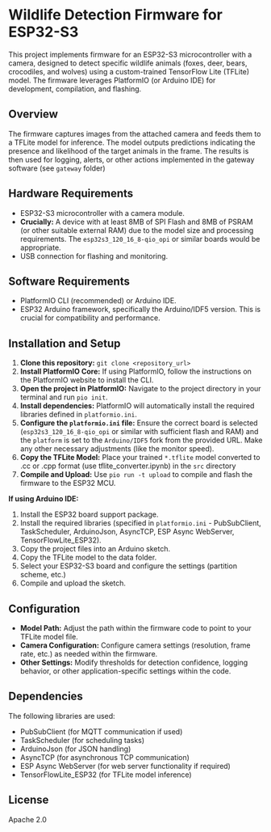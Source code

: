 # Wildlife Detection Firmware for ESP32-S3

This project implements firmware for an ESP32-S3 microcontroller with a camera, designed to detect specific wildlife animals (foxes, deer, bears, crocodiles, and wolves) using a custom-trained TensorFlow Lite (TFLite) model. The firmware leverages PlatformIO (or Arduino IDE) for development, compilation, and flashing.

## Overview

The firmware captures images from the attached camera and feeds them to a TFLite model for inference.  The model outputs predictions indicating the presence and likelihood of the target animals in the frame. The results is then used for logging, alerts, or other actions implemented in the gateway software (see `gateway` folder)

## Hardware Requirements

* ESP32-S3 microcontroller with a camera module.
* **Crucially:** A device with at least 8MB of SPI Flash and 8MB of PSRAM (or other suitable external RAM) due to the model size and processing requirements.  The `esp32s3_120_16_8-qio_opi` or similar boards would be appropriate.
* USB connection for flashing and monitoring.


## Software Requirements

* PlatformIO CLI (recommended) or Arduino IDE.
* ESP32 Arduino framework, specifically the Arduino/IDF5 version. This is crucial for compatibility and performance.


## Installation and Setup

1. **Clone this repository:**  `git clone <repository_url>`
2. **Install PlatformIO Core:** If using PlatformIO, follow the instructions on the PlatformIO website to install the CLI.
3. **Open the project in PlatformIO:**  Navigate to the project directory in your terminal and run `pio init`.
4. **Install dependencies:**  PlatformIO will automatically install the required libraries defined in `platformio.ini`.
5. **Configure the `platformio.ini` file:** Ensure the correct board is selected (`esp32s3_120_16_8-qio_opi` or similar with sufficient flash and RAM) and the `platform` is set to the `Arduino/IDF5` fork from the provided URL.  Make any other necessary adjustments (like the monitor speed).
6. **Copy the TFLite Model:** Place your trained `*.tflite` model converted to .cc or .cpp format (use tflite_converter.ipynb) in the `src` directory
7. **Compile and Upload:** Use `pio run -t upload` to compile and flash the firmware to the ESP32 MCU.

**If using Arduino IDE:**

1. Install the ESP32 board support package.
2. Install the required libraries (specified in `platformio.ini` -  PubSubClient, TaskScheduler, ArduinoJson, AsyncTCP, ESP Async WebServer, TensorFlowLite_ESP32).
3. Copy the project files into an Arduino sketch.
4. Copy the TFLite model to the data folder.
5. Select your ESP32-S3 board and configure the settings (partition scheme, etc.)
6. Compile and upload the sketch.

## Configuration

* **Model Path:** Adjust the path within the firmware code to point to your TFLite model file.
* **Camera Configuration:**  Configure camera settings (resolution, frame rate, etc.) as needed within the firmware.
* **Other Settings:**  Modify thresholds for detection confidence, logging behavior, or other application-specific settings within the code.


## Dependencies

The following libraries are used:

* PubSubClient (for MQTT communication if used)
* TaskScheduler (for scheduling tasks)
* ArduinoJson (for JSON handling)
* AsyncTCP (for asynchronous TCP communication)
* ESP Async WebServer (for web server functionality if required)
* TensorFlowLite_ESP32 (for TFLite model inference)

## License

Apache 2.0
